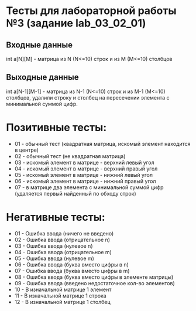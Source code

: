 # Тесты для лабораторной работы №3 (задание lab_03_02_01)

## Входные данные
int a[N][M] - матрица из N (N<=10) строк и из M (M<=10) столбцов

## Выходные данные
int a[N-1][M-1] - матрица из N-1 (N<=10) строк и из M-1 (M<=10) столбцов,
удалили строку и столбец на пересечении элемента с минимальной суммой цифр.

# Позитивные тесты: 
- 01 - обычный тест (квадратная матрица, искомый элемент находится в центре)
- 02 - обычный тест (не квадратная матрица)
- 03 - искомый элемент в матрице - верхний левый угол
- 04 - искомый элемент в матрице - верхний правый угол
- 05 - искомый элемент в матрице - нижний левый угол
- 06 - искомый элемент в матрице - нижний правый угол
- 07 - в матрице два элемента с минимальной суммой цифр (удаляется первый найденный по обходу строк)

# Негативные тесты:
- 01 - Ошибка ввода (ничего не введено)
- 02 - Ошибка ввода (отрицательное n)
- 03 - Ошибка ввода (нулевое n)
- 04 - Ошибка ввода (отрицательное m)
- 05 - Ошибка ввода (нулевое m)
- 06 - Ошибка ввода (буква вместо цифры в n)
- 07 - Ошибка ввода (буква вместо цифры в m)
- 08 - Ошибка ввода (буква вместо цифры в элементе матрицы)
- 09 - Ошибка ввода (введено недостаточное кол-во элементов)
- 10 - В изначальной матрице 1 элемент
- 11 - В изначальной матрице 1 строка
- 12 - В изначальной матрице 1 столбец

